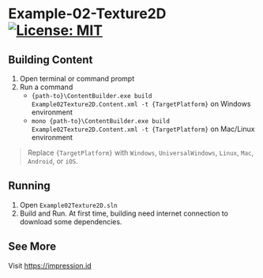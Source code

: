 # Example-02-Texture2D [![License: MIT](https://img.shields.io/badge/License-MIT-yellow.svg)](https://opensource.org/licenses/MIT)

## Building Content
1. Open terminal or command prompt
2. Run a command
   *  <code>{path-to}\ContentBuilder.exe build Example02Texture2D.Content.xml -t {TargetPlatform}</code> on Windows environment
   *  <code>mono {path-to}\ContentBuilder.exe build Example02Texture2D.Content.xml -t {TargetPlatform}</code> on Mac/Linux environment

>  Replace <code>{TargetPlatform}</code> with <code>Windows</code>, <code>UniversalWindows</code>, <code>Linux</code>, <code>Mac</code>, <code>Android</code>, or <code>iOS</code>.

## Running
1. Open <code>Example02Texture2D.sln</code>
3. Build and Run. At first time, building need internet connection to download some dependencies.

## See More
Visit https://impression.id